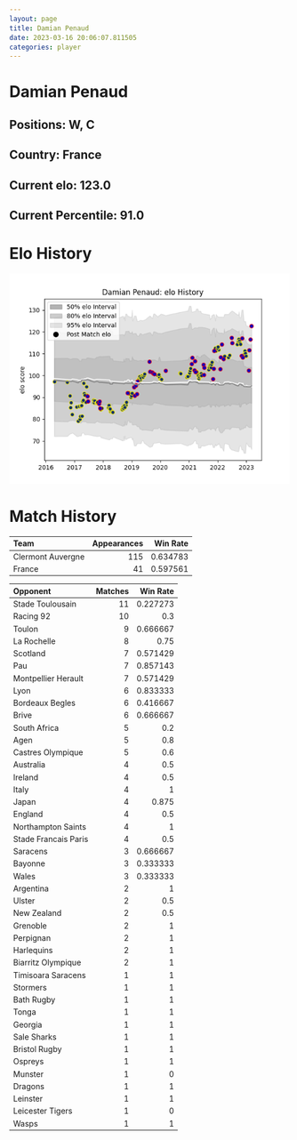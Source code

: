 ```yaml
---  
layout: page  
title: Damian Penaud  
date: 2023-03-16 20:06:07.811505  
categories: player  
---
```

# Damian Penaud

## Positions: W, C

## Country: France

## Current elo: 123.0

## Current Percentile: 91.0

# Elo History


![elo history](history_DamianPenaud.png)
# Match History


| Team              |   Appearances |   Win Rate |
|:------------------|--------------:|-----------:|
| Clermont Auvergne |           115 |   0.634783 |
| France            |            41 |   0.597561 |

| Opponent             |   Matches |   Win Rate |
|:---------------------|----------:|-----------:|
| Stade Toulousain     |        11 |   0.227273 |
| Racing 92            |        10 |   0.3      |
| Toulon               |         9 |   0.666667 |
| La Rochelle          |         8 |   0.75     |
| Scotland             |         7 |   0.571429 |
| Pau                  |         7 |   0.857143 |
| Montpellier Herault  |         7 |   0.571429 |
| Lyon                 |         6 |   0.833333 |
| Bordeaux Begles      |         6 |   0.416667 |
| Brive                |         6 |   0.666667 |
| South Africa         |         5 |   0.2      |
| Agen                 |         5 |   0.8      |
| Castres Olympique    |         5 |   0.6      |
| Australia            |         4 |   0.5      |
| Ireland              |         4 |   0.5      |
| Italy                |         4 |   1        |
| Japan                |         4 |   0.875    |
| England              |         4 |   0.5      |
| Northampton Saints   |         4 |   1        |
| Stade Francais Paris |         4 |   0.5      |
| Saracens             |         3 |   0.666667 |
| Bayonne              |         3 |   0.333333 |
| Wales                |         3 |   0.333333 |
| Argentina            |         2 |   1        |
| Ulster               |         2 |   0.5      |
| New Zealand          |         2 |   0.5      |
| Grenoble             |         2 |   1        |
| Perpignan            |         2 |   1        |
| Harlequins           |         2 |   1        |
| Biarritz Olympique   |         2 |   1        |
| Timisoara Saracens   |         1 |   1        |
| Stormers             |         1 |   1        |
| Bath Rugby           |         1 |   1        |
| Tonga                |         1 |   1        |
| Georgia              |         1 |   1        |
| Sale Sharks          |         1 |   1        |
| Bristol Rugby        |         1 |   1        |
| Ospreys              |         1 |   1        |
| Munster              |         1 |   0        |
| Dragons              |         1 |   1        |
| Leinster             |         1 |   1        |
| Leicester Tigers     |         1 |   0        |
| Wasps                |         1 |   1        |